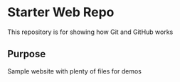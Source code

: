 # Starter Web Repo

This repository is for showing how Git and GitHub works

## Purpose

Sample website with plenty of files for demos